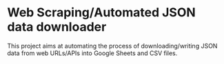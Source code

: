 # Web Scraping/Automated JSON data downloader
This project aims at automating the process of downloading/writing JSON data from web URLs/APIs into Google Sheets and CSV files.
